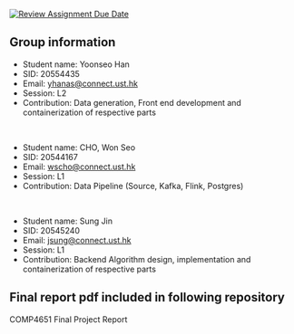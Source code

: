 [![Review Assignment Due Date](https://classroom.github.com/assets/deadline-readme-button-24ddc0f5d75046c5622901739e7c5dd533143b0c8e959d652212380cedb1ea36.svg)](https://classroom.github.com/a/B_Lemfbx)


## Group information

- Student name: Yoonseo Han
- SID: 20554435
- Email: yhanas@connect.ust.hk
- Session: L2
- Contribution: Data generation, Front end development and containerization of respective parts
<br>

- Student name: CHO, Won Seo
- SID: 20544167
- Email: wscho@connect.ust.hk
- Session: L1
- Contribution: Data Pipeline (Source, Kafka, Flink, Postgres)
<br>

- Student name: Sung Jin
- SID: 20545240
- Email: jsung@connect.ust.hk
- Session: L1
- Contribution: Backend Algorithm design, implementation and containerization of respective parts

## Final report pdf included in following repository

COMP4651 Final Project Report
